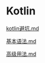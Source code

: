 # Kotlin

[kotlin避坑.md](file/kotlin避坑_jEy5_ZDJNa.md "kotlin避坑.md")

[基本语法.md](file/基本语法_awSAnbi4Ae.md "基本语法.md")

[高级用法.md](file/高级用法_2CysH351Wm.md "高级用法.md")
